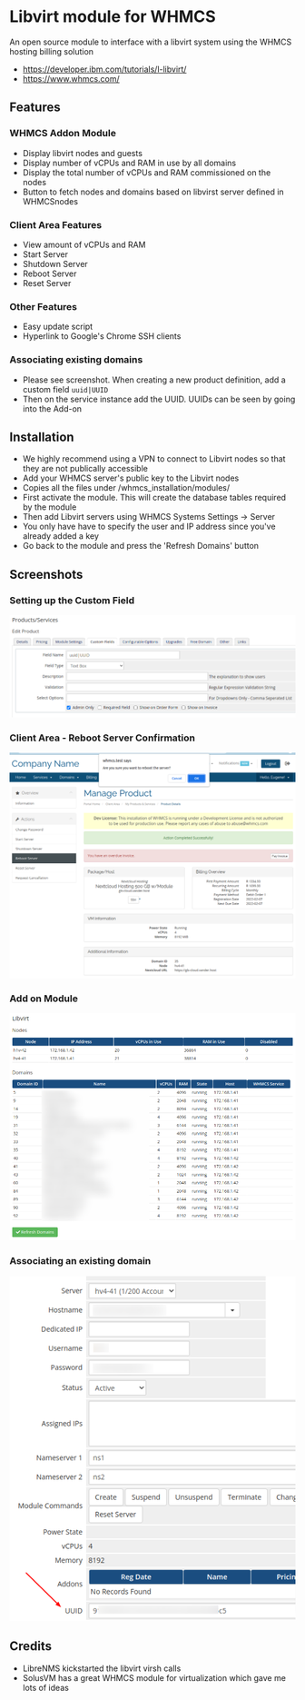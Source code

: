 # Libvirt module for WHMCS

An open source module to interface with a libvirt system using the WHMCS hosting billing solution

* https://developer.ibm.com/tutorials/l-libvirt/
* https://www.whmcs.com/

## Features

### WHMCS Addon Module

- Display libvirt nodes and guests
- Display number of vCPUs and RAM in use by all domains
- Display the total number of vCPUs and RAM commissioned on the nodes
- Button to fetch nodes and domains based on libvirst server defined in WHMCSnodes

### Client Area Features

- View amount of vCPUs and RAM
- Start Server
- Shutdown Server
- Reboot Server
- Reset Server

### Other Features

- Easy update script
- Hyperlink to Google's Chrome SSH clients

### Associating existing domains

- Please see screenshot. When creating a new product definition, add a custom field `uuid|UUID`
- Then on the service instance add the UUID. UUIDs can be seen by going into the Add-on

## Installation

* We highly recommend using a VPN to connect to Libvirt nodes so that they are not publically accessible
* Add your WHMCS server's public key to the Libvirt nodes
* Copies all the files under /whmcs_installation/modules/
* First activate the module. This will create the database tables required by the module
* Then add Libvirt servers using WHMCS Systems Settings -> Server
* You only have have to specify the user and IP address since you've already added a key
* Go back to the module and press the 'Refresh Domains' button

## Screenshots

### Setting up the Custom Field

![Libvirt Setting up the Custom Field](./addons/libvirt/lib/Screenshots/product_custom_field_definition.png)

### Client Area - Reboot Server Confirmation

![Libvirt Server Module Client Area Reboot Server](./servers/libvirt/lib/Screenshots/client_area_reboot_server.png)

### Add on Module

![Libvirt Add On Module Landing Page](./addons/libvirt/lib/Screenshots/addon_module_landing_page.png)

### Associating an existing domain

![Libvirt Associate Existing Domain](./addons/libvirt/lib/Screenshots/associate_existing_service.png)

## Credits

* LibreNMS kickstarted the libvirt virsh calls
* SolusVM has a great WHMCS module for virtualization which gave me lots of ideas
